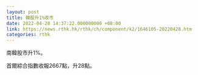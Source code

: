 ```yaml
---
layout: post
title: 韓股升1%收市
date: 2022-04-28 14:37:22.000000000 +08:00
link: https://news.rthk.hk/rthk/ch/component/k2/1646105-20220428.htm
categories: rthk
---
```


南韓股市升1%。

首爾綜合指數收報2667點，升28點。
